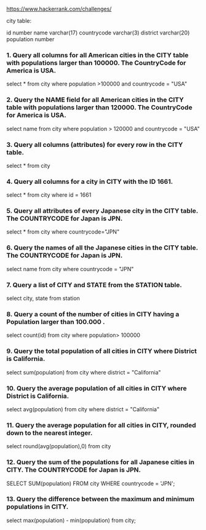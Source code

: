 https://www.hackerrank.com/challenges/

city table:

id number
name varchar(17)
countrycode varchar(3)
district varchar(20)
population number

### 1. Query all columns for all American cities in the CITY table with populations larger than 100000. The CountryCode for America is USA.

select * 
from city
where population >100000 and countrycode = "USA"

### 2. Query the NAME field for all American cities in the CITY table with populations larger than 120000. The CountryCode for America is USA.

select name 
from city
where population > 120000 and countrycode = "USA"

### 3. Query all columns (attributes) for every row in the CITY table.

select *
from city

### 4. Query all columns for a city in CITY with the ID 1661.

select * from city
where id = 1661

### 5. Query all attributes of every Japanese city in the CITY table. The COUNTRYCODE for Japan is JPN.

select *
from city 
where countrycode="JPN"

### 6. Query the names of all the Japanese cities in the CITY table. The COUNTRYCODE for Japan is JPN.

select name
from city
where countrycode = "JPN"

### 7. Query a list of CITY and STATE from the STATION table.

select city, state 
from station

### 8. Query a count of the number of cities in CITY having a Population larger than 100.000 .

select count(id)
from city
where population> 100000

### 9. Query the total population of all cities in CITY where District is California.

select sum(population) 
from city
where district = "California"

### 10. Query the average population of all cities in CITY where District is California.

select avg(population)
from city
where district = "California"

### 11. Query the average population for all cities in CITY, rounded down to the nearest integer.

select round(avg(population),0)
from city

### 12. Query the sum of the populations for all Japanese cities in CITY. The COUNTRYCODE for Japan is JPN.

SELECT SUM(population)
FROM city
WHERE countrycode = 'JPN';

### 13. Query the difference between the maximum and minimum populations in CITY.

select max(population) - min(population)
from city;
